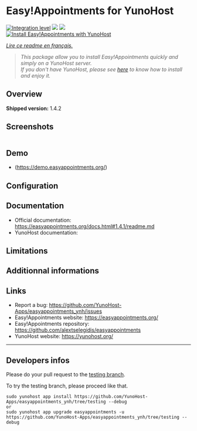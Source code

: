 # Easy!Appointments for YunoHost

[![Integration level](https://dash.yunohost.org/integration/easyappointments.svg)](https://dash.yunohost.org/appci/app/easyappointments) ![](https://ci-apps.yunohost.org/ci/badges/easyappointments.status.svg) ![](https://ci-apps.yunohost.org/ci/badges/easyappointments.maintain.svg)  
[![Install Easy!Appointments with YunoHost](https://install-app.yunohost.org/install-with-yunohost.svg)](https://install-app.yunohost.org/?app=easyappointments)

*[Lire ce readme en français.](./README_fr.md)*

> *This package allow you to install Easy!Appointments quickly and simply on a YunoHost server.  
If you don't have YunoHost, please see [here](https://yunohost.org/#/install) to know how to install and enjoy it.*

## Overview


**Shipped version:** 1.4.2

## Screenshots

![]()

## Demo

* (https://demo.easyappointments.org/)

## Configuration

## Documentation

 * Official documentation: https://easyappointments.org/docs.html#1.4.1/readme.md
 * YunoHost documentation: 

## Limitations

## Additionnal informations

## Links

 * Report a bug: https://github.com/YunoHost-Apps/easyappointments_ynh/issues
 * Easy!Appointments website: https://easyappointments.org/
 * Easy!Appointments repository: https://github.com/alextselegidis/easyappointments
 * YunoHost website: https://yunohost.org/

---

## Developers infos

Please do your pull request to the [testing branch](https://github.com/YunoHost-Apps/easyappointments_ynh/tree/testing).

To try the testing branch, please proceed like that.
```
sudo yunohost app install https://github.com/YunoHost-Apps/easyappointments_ynh/tree/testing --debug
or
sudo yunohost app upgrade easyappointments -u https://github.com/YunoHost-Apps/easyappointments_ynh/tree/testing --debug
```
